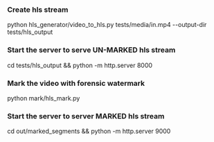
### Create hls stream
python hls_generator/video_to_hls.py tests/media/in.mp4 --output-dir tests/hls_output

### Start the server to serve UN-MARKED hls stream 
cd tests/hls_output && python -m http.server 8000

### Mark the video with forensic watermark
python mark/hls_mark.py

### Start the server to server MARKED hls stream
cd out/marked_segments && python -m http.server 9000
